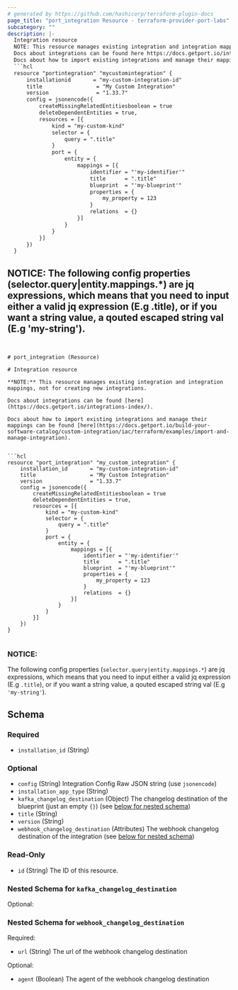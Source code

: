 ```yaml
---
# generated by https://github.com/hashicorp/terraform-plugin-docs
page_title: "port_integration Resource - terraform-provider-port-labs"
subcategory: ""
description: |-
  Integration resource
  NOTE: This resource manages existing integration and integration mappings, not for creating new integrations.
  Docs about integrations can be found here https://docs.getport.io/integrations-index/.
  Docs about how to import existing integrations and manage their mappings can be found here https://docs.getport.io/build-your-software-catalog/custom-integration/iac/terraform/examples/import-and-manage-integration.
  ```hcl
  resource "portintegration" "mycustomintegration" {
      installationid       = "my-custom-integration-id"
      title                 = "My Custom Integration"
      version               = "1.33.7"
      config = jsonencode({
          createMissingRelatedEntitiesboolean = true
          deleteDependentEntities = true,
          resources = [{
              kind = "my-custom-kind"
              selector = {
                  query = ".title"
              }
              port = {
                  entity = {
                      mappings = [{
                          identifier = "'my-identifier'"
                          title      = ".title"
                          blueprint  = "'my-blueprint'"
                          properties = {
                              my_property = 123
                          }
                          relations  = {}
                      }]
                  }
              }
          }]
      })
  }
  ```
  NOTICE:
  The following config properties (selector.query|entity.mappings.*) are jq expressions, which means that you need to input either a valid jq expression (E.g .title), or if you want a string value, a qouted escaped string val (E.g 'my-string').
---
```


# port_integration (Resource)

# Integration resource

**NOTE:** This resource manages existing integration and integration mappings, not for creating new integrations.

Docs about integrations can be found [here](https://docs.getport.io/integrations-index/).

Docs about how to import existing integrations and manage their mappings can be found [here](https://docs.getport.io/build-your-software-catalog/custom-integration/iac/terraform/examples/import-and-manage-integration).


```hcl
resource "port_integration" "my_custom_integration" {
	installation_id       = "my-custom-integration-id"
	title                 = "My Custom Integration"
	version               = "1.33.7"
	config = jsonencode({
		createMissingRelatedEntitiesboolean = true
		deleteDependentEntities = true,
		resources = [{
			kind = "my-custom-kind"
			selector = {
				query = ".title"
			}
			port = {
				entity = {
					mappings = [{
						identifier = "'my-identifier'"
						title      = ".title"
						blueprint  = "'my-blueprint'"
						properties = {
							my_property = 123
						}
						relations  = {}
					}]
				}
			}
		}]
	})
}


```

### NOTICE:

The following config properties (`selector.query|entity.mappings.*`) are jq expressions, which means that you need to input either a valid jq expression (E.g `.title`), or if you want a string value, a qouted escaped string val (E.g `'my-string'`).



<!-- schema generated by tfplugindocs -->
## Schema

### Required

- `installation_id` (String)

### Optional

- `config` (String) Integration Config Raw JSON string (use `jsonencode`)
- `installation_app_type` (String)
- `kafka_changelog_destination` (Object) The changelog destination of the blueprint (just an empty `{}`) (see [below for nested schema](#nestedatt--kafka_changelog_destination))
- `title` (String)
- `version` (String)
- `webhook_changelog_destination` (Attributes) The webhook changelog destination of the integration (see [below for nested schema](#nestedatt--webhook_changelog_destination))

### Read-Only

- `id` (String) The ID of this resource.

<a id="nestedatt--kafka_changelog_destination"></a>
### Nested Schema for `kafka_changelog_destination`

Optional:



<a id="nestedatt--webhook_changelog_destination"></a>
### Nested Schema for `webhook_changelog_destination`

Required:

- `url` (String) The url of the webhook changelog destination

Optional:

- `agent` (Boolean) The agent of the webhook changelog destination


